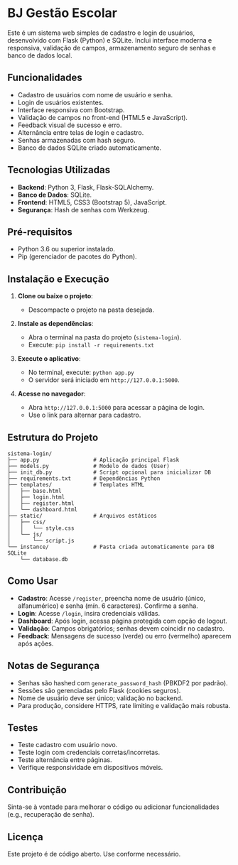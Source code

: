 # BJ Gestão Escolar

Este é um sistema web simples de cadastro e login de usuários, desenvolvido com Flask (Python) e SQLite. Inclui interface moderna e responsiva, validação de campos, armazenamento seguro de senhas e banco de dados local.

## Funcionalidades

- Cadastro de usuários com nome de usuário e senha.
- Login de usuários existentes.
- Interface responsiva com Bootstrap.
- Validação de campos no front-end (HTML5 e JavaScript).
- Feedback visual de sucesso e erro.
- Alternância entre telas de login e cadastro.
- Senhas armazenadas com hash seguro.
- Banco de dados SQLite criado automaticamente.

## Tecnologias Utilizadas

- **Backend**: Python 3, Flask, Flask-SQLAlchemy.
- **Banco de Dados**: SQLite.
- **Frontend**: HTML5, CSS3 (Bootstrap 5), JavaScript.
- **Segurança**: Hash de senhas com Werkzeug.

## Pré-requisitos

- Python 3.6 ou superior instalado.
- Pip (gerenciador de pacotes do Python).

## Instalação e Execução

1. **Clone ou baixe o projeto**:
   - Descompacte o projeto na pasta desejada.

2. **Instale as dependências**:
   - Abra o terminal na pasta do projeto (`sistema-login`).
   - Execute: `pip install -r requirements.txt`

3. **Execute o aplicativo**:
   - No terminal, execute: `python app.py`
   - O servidor será iniciado em `http://127.0.0.1:5000`.

4. **Acesse no navegador**:
   - Abra `http://127.0.0.1:5000` para acessar a página de login.
   - Use o link para alternar para cadastro.

## Estrutura do Projeto

```
sistema-login/
├── app.py                 # Aplicação principal Flask
├── models.py              # Modelo de dados (User)
├── init_db.py             # Script opcional para inicializar DB
├── requirements.txt       # Dependências Python
├── templates/             # Templates HTML
│   ├── base.html
│   ├── login.html
│   ├── register.html
│   └── dashboard.html
├── static/                # Arquivos estáticos
│   ├── css/
│   │   └── style.css
│   └── js/
│       └── script.js
└── instance/              # Pasta criada automaticamente para DB SQLite
    └── database.db
```

## Como Usar

- **Cadastro**: Acesse `/register`, preencha nome de usuário (único, alfanumérico) e senha (mín. 6 caracteres). Confirme a senha.
- **Login**: Acesse `/login`, insira credenciais válidas.
- **Dashboard**: Após login, acessa página protegida com opção de logout.
- **Validação**: Campos obrigatórios; senhas devem coincidir no cadastro.
- **Feedback**: Mensagens de sucesso (verde) ou erro (vermelho) aparecem após ações.

## Notas de Segurança

- Senhas são hashed com `generate_password_hash` (PBKDF2 por padrão).
- Sessões são gerenciadas pelo Flask (cookies seguros).
- Nome de usuário deve ser único; validação no backend.
- Para produção, considere HTTPS, rate limiting e validação mais robusta.

## Testes

- Teste cadastro com usuário novo.
- Teste login com credenciais corretas/incorretas.
- Teste alternância entre páginas.
- Verifique responsividade em dispositivos móveis.

## Contribuição

Sinta-se à vontade para melhorar o código ou adicionar funcionalidades (e.g., recuperação de senha).

## Licença

Este projeto é de código aberto. Use conforme necessário.

